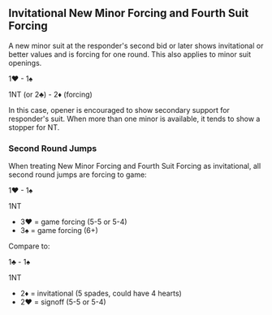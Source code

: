## Invitational New Minor Forcing and Fourth Suit Forcing
A new minor suit at the responder's second bid or later shows invitational or better values 
and is forcing for one round.
This also applies to minor suit openings.

1♥ - 1♠

1NT (or 2♣) - 2♦ (forcing)

In this case, opener is encouraged to show secondary support for responder's suit. 
When more than one minor is available, it tends to show a stopper for NT.

### Second Round Jumps
When treating New Minor Forcing and Fourth Suit Forcing as invitational, 
all second round jumps are forcing to game: 

1♥ - 1♠

1NT

   * 3♥ = game forcing (5-5 or 5-4)
   * 3♠ = game forcing (6+)
   
Compare to:

1♣ - 1♠

1NT

   * 2♦ = invitational (5 spades, could have 4 hearts)
   * 2♥ = signoff (5-5 or 5-4)

